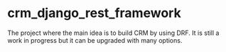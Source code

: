 # crm_django_rest_framework
The project where the main idea is to build CRM by using DRF.
It is still a work in progress but it can be upgraded with many options.
